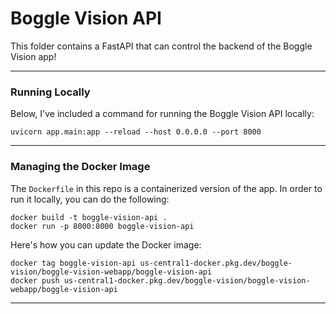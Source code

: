#  Boggle Vision API
This folder contains a FastAPI that can control the backend of the Boggle Vision app! 

---
### Running Locally

Below, I've included a command for running the Boggle Vision API locally: 

```
uvicorn app.main:app --reload --host 0.0.0.0 --port 8000
```

---
### Managing the Docker Image

The `Dockerfile` in this repo is a containerized version of the app. In order to run it locally, you can do the following: 

```
docker build -t boggle-vision-api .
docker run -p 8000:8000 boggle-vision-api
```

Here's how you can update the Docker image: 

```
docker tag boggle-vision-api us-central1-docker.pkg.dev/boggle-vision/boggle-vision-webapp/boggle-vision-api
docker push us-central1-docker.pkg.dev/boggle-vision/boggle-vision-webapp/boggle-vision-api
``` 

---

